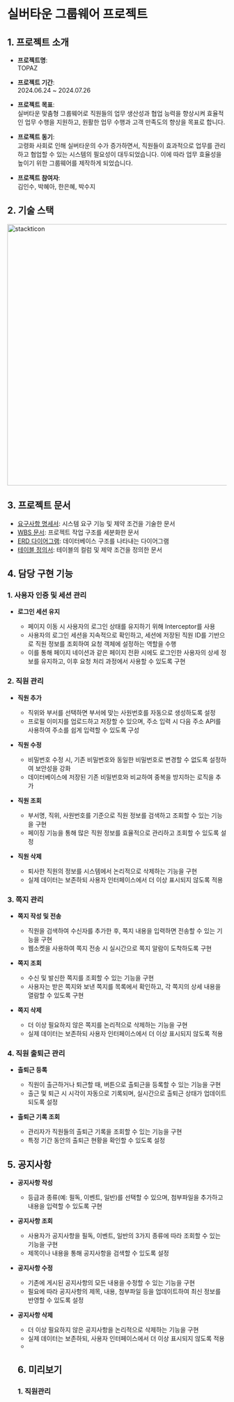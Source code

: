 # 실버타운 그룹웨어 프로젝트

## 1. 프로젝트 소개
- **프로젝트명**:  
  TOPAZ

- **프로젝트 기간**:  
  2024.06.24 ~ 2024.07.26

- **프로젝트 목표**:  
  실버타운 맞춤형 그룹웨어로 직원들의 업무 생산성과 협업 능력을 향상시켜 효율적인 업무 수행을 지원하고, 원활한 업무 수행과 고객 만족도의 향상을 목표로 합니다.

- **프로젝트 동기**:  
  고령화 사회로 인해 실버타운의 수가 증가하면서, 직원들이 효과적으로 업무를 관리하고 협업할 수 있는 시스템의 필요성이 대두되었습니다. 이에 따라 업무 효율성을 높이기 위한 그룹웨어를 제작하게 되었습니다.
  
- **프로젝트 참여자**:  
  김인수, 박혜아, 한은혜, 박수지 

## 2. 기술 스택
<img src="https://firebasestorage.googleapis.com/v0/b/stackticon-81399.appspot.com/o/images%2F1723378055982?alt=media&token=db9b639f-7767-4250-8a55-de6a66a303a7" alt="stackticon" style="width:600px" />

## 3. 프로젝트 문서
- [요구사항 명세서](https://github.com/Guinsu/GDJ80-TeamB-topaz/blob/main/topaz/src/main/resources/static/document/%EC%9A%94%EA%B5%AC%EC%82%AC%ED%95%AD%EB%AA%85%EC%84%B8%EC%84%9C.jpg): 시스템 요구 기능 및 제약 조건을 기술한 문서
- [WBS 문서](https://github.com/Guinsu/GDJ80-TeamB-topaz/blob/main/topaz/src/main/resources/static/document/WBS.jpg): 프로젝트 작업 구조를 세분화한 문서
- [ERD 다이어그램](https://github.com/Guinsu/GDJ80-TeamB-topaz/blob/main/topaz/src/main/resources/static/document/04.%20ERD(GDJ80_Team%20B).png): 데이터베이스 구조를 나타내는 다이어그램
- [테이블 정의서](https://docs.google.com/spreadsheets/d/1wTRTSSpyEERgcNskOXebz4BFeypHOJ5HmzukkMMTu-I/edit?gid=619662548#gid=619662548): 테이블의 컬럼 및 제약 조건을 정의한 문서

## 4. 담당 구현 기능

### 1. 사용자 인증 및 세션 관리

- **로그인 세션 유지**

  - 페이지 이동 시 사용자의 로그인 상태를 유지하기 위해 Interceptor를 사용
  - 사용자의 로그인 세션을 지속적으로 확인하고, 세션에 저장된 직원 ID를 기반으로 직원 정보를 조회하여 요청 객체에 설정하는 역할을 수행
  - 이를 통해 페이지 네이션과 같은 페이지 전환 시에도 로그인한 사용자의 상세 정보를 유지하고, 이후 요청 처리 과정에서 사용할 수 있도록 구현

### 2. 직원 관리

-   **직원 추가**

    -   직위와 부서를 선택하면 부서에 맞는 사원번호를 자동으로 생성하도록 설정
    -   프로필 이미지를 업로드하고 저장할 수 있으며, 주소 입력 시 다음 주소 API를 사용하여 주소를 쉽게 입력할 수 있도록 구성

-   **직원 수정**

    -   비밀번호 수정 시, 기존 비밀번호와 동일한 비밀번호로 변경할 수 없도록 설정하여 보안성을 강화
    -   데이터베이스에 저장된 기존 비밀번호와 비교하여 중복을 방지하는 로직을 추가

-   **직원 조회**

    -   부서명, 직위, 사원번호를 기준으로 직원 정보를 검색하고 조회할 수 있는 기능을 구현
    -   페이징 기능을 통해 많은 직원 정보를 효율적으로 관리하고 조회할 수 있도록 설정

-   **직원 삭제**
    -   퇴사한 직원의 정보를 시스템에서 논리적으로 삭제하는 기능을 구현
    -   실제 데이터는 보존하되 사용자 인터페이스에서 더 이상 표시되지 않도록 적용

### 3. 쪽지 관리

-   **쪽지 작성 및 전송**

    -   직원을 검색하여 수신자를 추가한 후, 쪽지 내용을 입력하면 전송할 수 있는 기능을 구현
    -   웹소켓을 사용하여 쪽지 전송 시 실시간으로 쪽지 알람이 도착하도록 구현

-   **쪽지 조회**

    -   수신 및 발신한 쪽지를 조회할 수 있는 기능을 구현
    -   사용자는 받은 쪽지와 보낸 쪽지를 목록에서 확인하고, 각 쪽지의 상세 내용을 열람할 수 있도록 구현

-   **쪽지 삭제**
    -   더 이상 필요하지 않은 쪽지를 논리적으로 삭제하는 기능을 구현
    -   실제 데이터는 보존하되 사용자 인터페이스에서 더 이상 표시되지 않도록 적용

### 4. 직원 출퇴근 관리
- **출퇴근 등록**
  - 직원이 출근하거나 퇴근할 때, 버튼으로 출퇴근을 등록할 수 있는 기능을 구현
  - 출근 및 퇴근 시 시각이 자동으로 기록되며, 실시간으로 출퇴근 상태가 업데이트되도록 설정

- **출퇴근 기록 조회** 
  - 관리자가 직원들의 출퇴근 기록을 조회할 수 있는 기능을 구현
  - 특정 기간 동안의 출퇴근 현황을 확인할 수 있도록 설정

## 5. 공지사항

- **공지사항 작성**
  - 등급과 종류(예: 필독, 이벤트, 일반)를 선택할 수 있으며, 첨부파일을 추가하고 내용을 입력할 수 있도록 구현

- **공지사항 조회**  
  - 사용자가 공지사항을 필독, 이벤트, 일반의 3가지 종류에 따라 조회할 수 있는 기능을 구현
  - 제목이나 내용을 통해 공지사항을 검색할 수 있도록 설정

- **공지사항 수정**  
  - 기존에 게시된 공지사항의 모든 내용을 수정할 수 있는 기능을 구현 
  - 필요에 따라 공지사항의 제목, 내용, 첨부파일 등을 업데이트하여 최신 정보를 반영할 수 있도록 설정

- **공지사항 삭제**  
  - 더 이상 필요하지 않은 공지사항을 논리적으로 삭제하는 기능을 구현
  - 실제 데이터는 보존하되, 사용자 인터페이스에서 더 이상 표시되지 않도록 적용
  - 
  ## 6. 미리보기

  ### 1. 직원관리
  <p align="center>
  <img src="https://github.com/user-attachments/assets/b27108d1-9ad8-429f-97b7-2979398bd786" style="width:200px"></img>
  </p>
 
